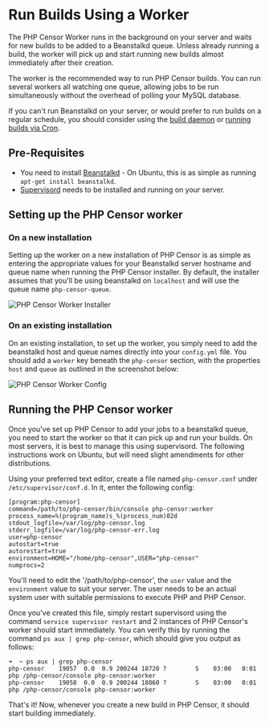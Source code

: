 Run Builds Using a Worker
=========================

The PHP Censor Worker runs in the background on your server and waits for new builds to be added to a Beanstalkd queue. Unless already running a build, the worker will pick up and start running new builds almost immediately after their creation.

The worker is the recommended way to run PHP Censor builds. You can run several workers all watching one queue, allowing jobs to be run simultaneously without the overhead of polling your MySQL database. 

If you can't run Beanstalkd on your server, or would prefer to run builds on a regular schedule, you should consider using the [build daemon](workers/daemon.md) or [running builds via Cron](workers/cron.md).

Pre-Requisites
--------------

* You need to install [Beanstalkd](http://kr.github.io/beanstalkd/) - On Ubuntu, this is as simple as running `apt-get install beanstalkd`.
* [Supervisord](http://supervisord.org/) needs to be installed and running on your server.

Setting up the PHP Censor worker
--------------------------------

### On a new installation

Setting up the worker on a new installation of PHP Censor is as simple as entering the appropriate values for your Beanstalkd server hostname and queue name when running the PHP Censor installer. By default, the installer assumes that you'll be using beanstalkd on `localhost` and will use the queue name `php-censor-queue`.

![PHP Censor Worker Installer](https://www.phptesting.org/media/render/f48f63699a04444630352643af18b643)

### On an existing installation

On an existing installation, to set up the worker, you simply need to add the beanstalkd host and queue names directly into your `config.yml` file. You should add a `worker` key beneath the `php-censor` section, with the properties `host` and `queue` as outlined in the screenshot below:

![PHP Censor Worker Config](https://www.phptesting.org/media/render/9a88e9298670f2913f5798e68b94c9ed)

Running the PHP Censor worker
-----------------------------

Once you've set up PHP Censor to add your jobs to a beanstalkd queue, you need to start the worker so that it can pick up and run your builds. On most servers, it is best to manage this using supervisord. The following instructions work on Ubuntu, but will need slight amendments for other distributions.

Using your preferred text editor, create a file named `php-censor.conf` under `/etc/supervisor/conf.d`. In it, enter the following config:

```
[program:php-censor]
command=/path/to/php-censor/bin/console php-censor:worker
process_name=%(program_name)s_%(process_num)02d
stdout_logfile=/var/log/php-censor.log
stderr_logfile=/var/log/php-censor-err.log
user=php-censor
autostart=true
autorestart=true
environment=HOME="/home/php-censor",USER="php-censor"
numprocs=2
```

You'll need to edit the '/path/to/php-censor', the `user` value and the `environment` value to suit your server. The user needs to be an actual system user with suitable permissions to execute PHP and PHP Censor.

Once you've created this file, simply restart supervisord using the command `service supervisor restart` and 2 instances of PHP Censor's worker should start immediately. You can verify this by running the command `ps aux | grep php-censor`, which should give you output as follows:

```
➜  ~ ps aux | grep php-censor
php-censor    19057  0.0  0.9 200244 18720 ?        S    03:00   0:01 php /php-censor/console php-censor:worker
php-censor    19058  0.0  0.9 200244 18860 ?        S    03:00   0:01 php /php-censor/console php-censor:worker
```

That's it! Now, whenever you create a new build in PHP Censor, it should start building immediately.
